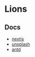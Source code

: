# Lions

## Docs

- [nextjs](https://nextjs.org/docs/app/building-your-application/routing/linking-and-navigating)
- [unsplash](https://unsplash.com/documentation)
- [antd](https://ant.design/docs/react/introduce-cn/)
